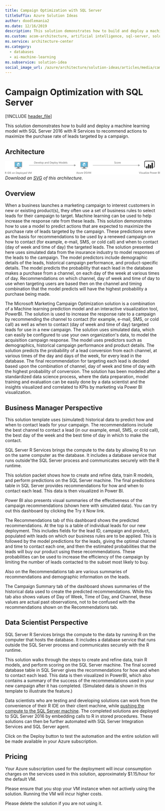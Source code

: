 ```yaml
---
title: Campaign Optimization with SQL Server
titleSuffix: Azure Solution Ideas
author: doodlemania2
ms.date: 12/16/2019
description: This solution demonstrates how to build and deploy a machine learning model with SQL Server 2016 with R Services to recommend actions to maximize the purchase rate of leads targeted by a campaign.
ms.custom: acom-architecture, artificial intelligence, sql-server, solution architectures, Azure, ai gallery, 'https://azure.microsoft.com/solutions/architecture/campaign-optimization-with-sql-server/'
ms.service: architecture-center
ms.category:
  - databases
  - ai-machine-learning
ms.subservice: solution-idea
social_image_url: /azure/architecture/solution-ideas/articles/media/campaign-optimization-with-sql-server.png
---
```


# Campaign Optimization with SQL Server

[!INCLUDE [header_file](../../../includes/sol-idea-header.md)]

This solution demonstrates how to build and deploy a machine learning model with SQL Server 2016 with R Services to recommend actions to maximize the purchase rate of leads targeted by a campaign.

## Architecture

![Architecture Diagram](../media/campaign-optimization-with-sql-server.png)
*Download an [SVG](../media/campaign-optimization-with-sql-server.svg) of this architecture.*

## Overview

When a business launches a marketing campaign to interest customers in new or existing product(s), they often use a set of business rules to select leads for their campaign to target. Machine learning can be used to help increase the response rate from these leads. This solution demonstrates how to use a model to predict actions that are expected to maximize the purchase rate of leads targeted by the campaign. These predictions serve as the basis for recommendations to be used by a renewed campaign on how to contact (for example, e-mail, SMS, or cold call) and when to contact (day of week and time of day) the targeted leads. The solution presented here uses simulated data from the insurance industry to model responses of the leads to the campaign. The model predictors include demographic details of the leads, historical campaign performance, and product-specific details. The model predicts the probability that each lead in the database makes a purchase from a channel, on each day of the week at various times of day. Recommendations on which channel, day of week and time of day to use when targeting users are based then on the channel and timing combination that the model predicts will have the highest probability a purchase being made.

The Microsoft Marketing Campaign Optimization solution is a combination of a Machine learning prediction model and an interactive visualization tool, PowerBI. The solution is used to increase the response rate to a campaign by recommending the channel to contact (for example, e-mail, SMS, or cold call) as well as when to contact (day of week and time of day) targeted leads for use in a new campaign. The solution uses simulated data, which can easily be configured to use your own organization's data, to model the acquisition campaign response. The model uses predictors such as demographics, historical campaign performance and product details. The solution predicts the probability of a lead conversion from each channel, at various times of the day and days of the week, for every lead in the database. The final recommendation for targeting each lead is decided based upon the combination of channel, day of week and time of day with the highest probability of conversion. The solution has been modeled after a standardized data science process, where the data preparation, model training and evaluation can be easily done by a data scientist and the insights visualized and correlated to KPIs by marketing via Power BI visualization.

## Business Manager Perspective

This solution template uses (simulated) historical data to predict how and when to contact leads for your campaign. The recommendations include the best channel to contact a lead (in our example, email, SMS, or cold call), the best day of the week and the best time of day in which to make the contact.

SQL Server R Services brings the compute to the data by allowing R to run on the same computer as the database. It includes a database service that runs outside'the SQL Server process and communicates securely with the R runtime.

This solution packet shows how to create and refine data, train R models, and perform predictions on the SQL Server machine. The final predictions table in SQL Server provides recommendations for how and when to contact each lead. This data is then visualized in Power BI.

Power BI also presents visual summaries of the effectiveness of the campaign recommendations (shown here with simulated data). You can try out this dashboard by clicking the Try it Now link.

The Recommendations tab of this dashboard shows the predicted recommendations. At the top is a table of individual leads for our new deployment. This includes fields for the lead ID, campaign and product, populated with leads on which our business rules are to be applied. This is followed by the model predictions for the leads, giving the optimal channel and time to contact each one, and then the estimated probabilities that the leads will buy our product using these recommendations. These probabilities can be used to increase the efficiency of the campaign by limiting the number of leads contacted to the subset most likely to buy.

Also on the Recommendations tab are various summaries of recommendations and demographic information on the leads.

The Campaign Summary tab of the dashboard shows summaries of the historical data used to create the predicted recommendations. While this tab also shows values of Day of Week, Time of Day, and Channel, these values are actual past observations, not to be confused with the recommendations shown on the Recommendations tab.

## Data Scientist Perspective

SQL Server R Services brings the compute to the data by running R on the computer that hosts the database. It includes a database service that runs outside the SQL Server process and communicates securely with the R runtime.

This solution walks through the steps to create and refine data, train R models, and perform scoring on the SQL Server machine. The final scored database table in SQL Server gives the recommendations for how and when to contact each lead. This data is then visualized in PowerBI, which also contains a summary of the success of the recommendations used in your new campaign after it has completed. (Simulated data is shown in this template to illustrate the feature.)

Data scientists who are testing and developing solutions can work from the convenience of their R IDE on their client machine, while [pushing the compute to the SQL Server machine](https://docs.microsoft.com/sql/advanced-analytics/r/getting-started-with-sql-server-r-services). The completed solutions are deployed to SQL Server 2016 by embedding calls to R in stored procedures. These solutions can then be further automated with SQL Server Integration Services and SQL Server agent.

Click on the Deploy button to test the automation and the entire solution will be made available in your Azure subscription.

## Pricing

Your Azure subscription used for the deployment will incur consumption charges on the services used in this solution, approximately $1.15/hour for the default VM.

Please ensure that you stop your VM instance when not actively using the solution. Running the VM will incur higher costs.

Please delete the solution if you are not using it.
